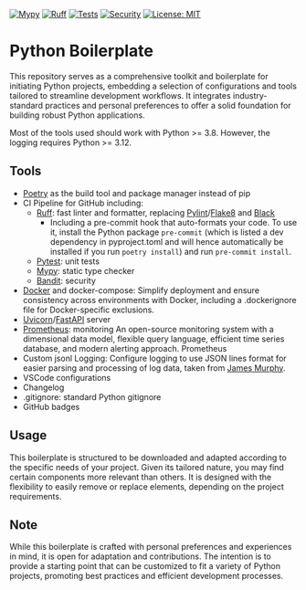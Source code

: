 [![Mypy](https://github.com/NiklasvonM/python-boilerplate/actions/workflows/mypy.yml/badge.svg)](https://github.com/NiklasvonM/python-boilerplate/actions/workflows/mypy.yml)
[![Ruff](https://github.com/NiklasvonM/python-boilerplate/actions/workflows/ruff.yml/badge.svg)](https://github.com/NiklasvonM/python-boilerplate/actions/workflows/ruff.yml)
[![Tests](https://github.com/NiklasvonM/python-boilerplate/actions/workflows/tests.yml/badge.svg)](https://github.com/NiklasvonM/python-boilerplate/actions/workflows/tests.yml)
[![Security](https://github.com/NiklasvonM/python-boilerplate/actions/workflows/bandit.yml/badge.svg)](https://github.com/NiklasvonM/python-boilerplate/actions/workflows/bandit.yml)
[![License: MIT](https://img.shields.io/badge/License-MIT-yellow.svg)](https://opensource.org/licenses/MIT)

# Python Boilerplate

This repository serves as a comprehensive toolkit and boilerplate for initiating Python projects, embedding a selection of configurations and tools tailored to streamline development workflows. It integrates industry-standard practices and personal preferences to offer a solid foundation for building robust Python applications.

Most of the tools used should work with Python >= 3.8. However, the logging requires Python >= 3.12.

## Tools

- [Poetry](https://python-poetry.org/) as the build tool and package manager instead of pip
- CI Pipeline for GitHub including:
  - [Ruff](https://github.com/astral-sh/ruff): fast linter and formatter, replacing [Pylint](https://github.com/pylint-dev/pylint)/[Flake8](https://github.com/PyCQA/flake8) and [Black](https://github.com/psf/black)
    - Including a pre-commit hook that auto-formats your code. To use it, install the Python package `pre-commit` (which is listed a dev dependency in pyproject.toml and will hence automatically be installed if you run `poetry install`) and run `pre-commit install`.
  - [Pytest](https://github.com/pytest-dev/pytest): unit tests
  - [Mypy](https://github.com/python/mypy): static type checker
  - [Bandit](https://github.com/PyCQA/bandit): security
- [Docker](https://www.docker.com/) and docker-compose: Simplify deployment and ensure consistency across environments with Docker, including a .dockerignore file for Docker-specific exclusions.
- [Uvicorn](https://github.com/encode/uvicorn)/[FastAPI](https://github.com/tiangolo/fastapi) server
- [Prometheus](https://github.com/prometheus/prometheus): monitoring An open-source monitoring system with a dimensional data model, flexible query language, efficient time series database, and modern alerting approach. Prometheus
- Custom jsonl Logging: Configure logging to use JSON lines format for easier parsing and processing of log data, taken from [James Murphy](https://github.com/mCodingLLC/VideosSampleCode/tree/master/videos/135_modern_logging).
- VSCode configurations
- Changelog
- .gitignore: standard Python gitignore
- GitHub badges

## Usage

This boilerplate is structured to be downloaded and adapted according to the specific needs of your project. Given its tailored nature, you may find certain components more relevant than others. It is designed with the flexibility to easily remove or replace elements, depending on the project requirements.

## Note

While this boilerplate is crafted with personal preferences and experiences in mind, it is open for adaptation and contributions. The intention is to provide a starting point that can be customized to fit a variety of Python projects, promoting best practices and efficient development processes.
